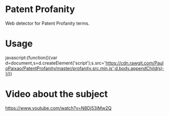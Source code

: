 # Patent Profanity
Web detector for Patent Profanity terms.

# Usage

  javascript:(function(){var d=document,s=d.createElement('script');s.src='https://cdn.rawgit.com/PauloPaixao/PatentProfanity/master/profanity.src.min.js';d.body.appendChild(s);}())

# Video about the subject
https://www.youtube.com/watch?v=N8Dj53iMw2Q
